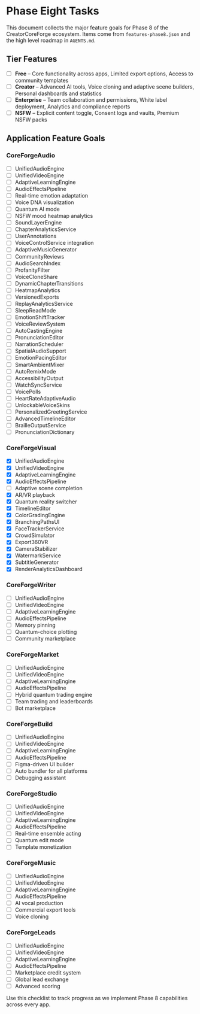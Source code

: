 # Phase Eight Tasks

This document collects the major feature goals for Phase 8 of the CreatorCoreForge ecosystem. Items come from `features-phase8.json` and the high level roadmap in `AGENTS.md`.

## Tier Features

- [ ] **Free** – Core functionality across apps, Limited export options, Access to community templates
- [ ] **Creator** – Advanced AI tools, Voice cloning and adaptive scene builders, Personal dashboards and statistics
- [ ] **Enterprise** – Team collaboration and permissions, White label deployment, Analytics and compliance reports
- [ ] **NSFW** – Explicit content toggle, Consent logs and vaults, Premium NSFW packs

## Application Feature Goals

### CoreForgeAudio
- [ ] UnifiedAudioEngine
- [ ] UnifiedVideoEngine
- [ ] AdaptiveLearningEngine
- [ ] AudioEffectsPipeline
- [ ] Real-time emotion adaptation
- [ ] Voice DNA visualization
- [ ] Quantum AI mode
- [ ] NSFW mood heatmap analytics
- [ ] SoundLayerEngine
- [ ] ChapterAnalyticsService
- [ ] UserAnnotations
- [ ] VoiceControlService integration
- [ ] AdaptiveMusicGenerator
- [ ] CommunityReviews
- [ ] AudioSearchIndex
- [ ] ProfanityFilter
- [ ] VoiceCloneShare
- [ ] DynamicChapterTransitions
- [ ] HeatmapAnalytics
- [ ] VersionedExports
- [ ] ReplayAnalyticsService
- [ ] SleepReadMode
- [ ] EmotionShiftTracker
- [ ] VoiceReviewSystem
- [ ] AutoCastingEngine
- [ ] PronunciationEditor
- [ ] NarrationScheduler
- [ ] SpatialAudioSupport
- [ ] EmotionPacingEditor
- [ ] SmartAmbientMixer
- [ ] AutoRemixMode
- [ ] AccessibilityOutput
- [ ] WatchSyncService
- [ ] VoicePolls
- [ ] HeartRateAdaptiveAudio
- [ ] UnlockableVoiceSkins
- [ ] PersonalizedGreetingService
- [ ] AdvancedTimelineEditor
- [ ] BrailleOutputService
- [ ] PronunciationDictionary

### CoreForgeVisual
- [x] UnifiedAudioEngine
- [x] UnifiedVideoEngine
- [x] AdaptiveLearningEngine
- [x] AudioEffectsPipeline
- [ ] Adaptive scene completion
- [x] AR/VR playback
- [x] Quantum reality switcher
- [x] TimelineEditor
- [x] ColorGradingEngine
- [x] BranchingPathsUI
- [x] FaceTrackerService
- [x] CrowdSimulator
- [x] Export360VR
- [x] CameraStabilizer
- [x] WatermarkService
- [x] SubtitleGenerator
- [x] RenderAnalyticsDashboard

### CoreForgeWriter
- [ ] UnifiedAudioEngine
- [ ] UnifiedVideoEngine
- [ ] AdaptiveLearningEngine
- [ ] AudioEffectsPipeline
- [ ] Memory pinning
- [ ] Quantum-choice plotting
- [ ] Community marketplace

### CoreForgeMarket
- [ ] UnifiedAudioEngine
- [ ] UnifiedVideoEngine
- [ ] AdaptiveLearningEngine
- [ ] AudioEffectsPipeline
- [ ] Hybrid quantum trading engine
- [ ] Team trading and leaderboards
- [ ] Bot marketplace

### CoreForgeBuild
- [ ] UnifiedAudioEngine
- [ ] UnifiedVideoEngine
- [ ] AdaptiveLearningEngine
- [ ] AudioEffectsPipeline
- [ ] Figma-driven UI builder
- [ ] Auto bundler for all platforms
- [ ] Debugging assistant

### CoreForgeStudio
- [ ] UnifiedAudioEngine
- [ ] UnifiedVideoEngine
- [ ] AdaptiveLearningEngine
- [ ] AudioEffectsPipeline
- [ ] Real-time ensemble acting
- [ ] Quantum edit mode
- [ ] Template monetization

### CoreForgeMusic
- [ ] UnifiedAudioEngine
- [ ] UnifiedVideoEngine
- [ ] AdaptiveLearningEngine
- [ ] AudioEffectsPipeline
- [ ] AI vocal production
- [ ] Commercial export tools
- [ ] Voice cloning

### CoreForgeLeads
- [ ] UnifiedAudioEngine
- [ ] UnifiedVideoEngine
- [ ] AdaptiveLearningEngine
- [ ] AudioEffectsPipeline
- [ ] Marketplace credit system
- [ ] Global lead exchange
- [ ] Advanced scoring

Use this checklist to track progress as we implement Phase 8 capabilities across every app.
